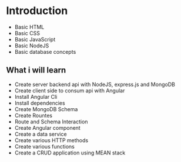 # Introduction
- Basic HTML
- Basic CSS
- Basic JavaScript
- Basic NodeJS
- Basic database concepts
## What i will learn
- Create server backend api with NodeJS, express.js and MongoDB
- Create client side to consum api with Angular
- Install Angular Cli
- Install dependencies
- Create MongoDB Schema
- Create Rountes
- Route and Schema Interaction
- Create Angular component
- Create a data service
- Create various HTTP methods
- Create various functions
- Create a CRUD application using MEAN stack
